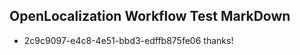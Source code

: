 ## OpenLocalization Workflow Test MarkDown
* 2c9c9097-e4c8-4e51-bbd3-edffb875fe06 
thanks!<!--HONumber=Mar16_HO4-->
